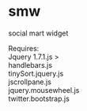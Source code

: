smw
===

social mart widget

Requires:  <br/>
Jquery 1.7.1.js > <br/>
handlebars.js<br/>
tinySort.jquery.js<br/>
jscrollpane.js<br/>
jquery.mousewheel.js<br/>
twitter.bootstrap.js<br/>

